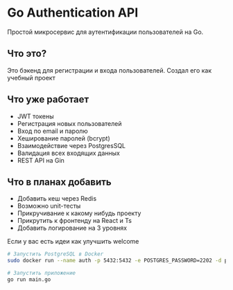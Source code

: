 # Go Authentication API

Простой микросервис для аутентификации пользователей на Go.

## Что это?

Это бэкенд для регистрации и входа пользователей. Создал его как учебный проект

## Что уже работает

- JWT токены
- Регистрация новых пользователей
- Вход по email и паролю
- Хеширование паролей (bcrypt)
- Взаимодействие через PostgresSQL
- Валидация всех входящих данных
- REST API на Gin

## Что в планах добавить

- Добавить кеш через Redis
- Возможно unit-тесты
- Прикручивание к какому нибудь проекту
- Прикрутить к фронтенду на React и Ts
- Добавить логирование на 3 уровнях

Если у вас есть идеи как улучшить welcome

```bash
# Запустить PostgreSQL в Docker
sudo docker run --name auth -p 5432:5432 -e POSTGRES_PASSWORD=2202 -d postgres:13.3

# Запустить приложение
go run main.go